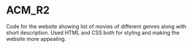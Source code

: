 # ACM_R2
Code for the website showing list of movies of different genres along with short description.
Used HTML and CSS both for styling and making the website more appealing.
